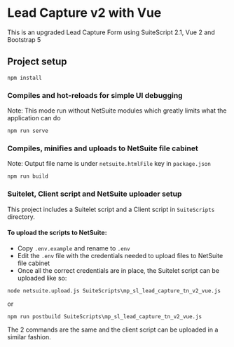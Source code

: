 # Lead Capture v2 with Vue
This is an upgraded Lead Capture Form using SuiteScript 2.1, Vue 2 and Bootstrap 5

## Project setup
```
npm install
```

### Compiles and hot-reloads for simple UI debugging
Note: This mode run without NetSuite modules which greatly limits what the application can do
```
npm run serve
```

### Compiles, minifies and uploads to NetSuite file cabinet
Note: Output file name is under `netsuite.htmlFile` key in `package.json`
```
npm run build
```

### Suitelet, Client script and NetSuite uploader setup
This project includes a Suitelet script and a Client script in `SuiteScripts` directory.

#### To upload the scripts to NetSuite:
- Copy `.env.example` and rename to `.env`
- Edit the `.env` file with the credentials needed to upload files to NetSuite file cabinet
- Once all the correct credentials are in place, the Suitelet script can be uploaded like so:
```
node netsuite.upload.js SuiteScripts\mp_sl_lead_capture_tn_v2_vue.js
```
or
```
npm run postbuild SuiteScripts\mp_sl_lead_capture_tn_v2_vue.js
```
The 2 commands are the same and the client script can be uploaded in a similar fashion.
